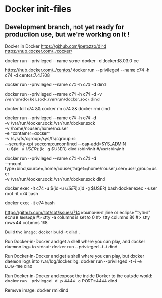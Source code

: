# Docker init-files

## Development branch, not yet ready for production use, but we're working on it !

Docker in Docker
https://github.com/jpetazzo/dind
https://hub.docker.com/_/docker/

docker run --privileged --name some-docker -d docker:18.03.0-ce

https://hub.docker.com/_/centos/
docker run --privileged --name c74 -h c74 -d centos:7.4.1708

docker run --privileged --name c74 -h c74 -d dind

docker run --privileged --name c74 -h c74 -d -v /var/run/docker.sock:/var/run/docker.sock dind

docker kill c74 && docker rm c74 && docker rmi dind

docker run --privileged --name c74 -h c74 -d \
           -v /var/run/docker.sock:/var/run/docker.sock \
           -v /home/nouser:/home/nouser \
           -e "container=docker" \
           -v /sys/fs/cgroup:/sys/fs/cgroup:ro \
           --security-opt seccomp:unconfined --cap-add=SYS_ADMIN \
           -u $(id -u $USER):$(id -g $USER) dind /sbin/init
#/usr/sbin/init

docker run --privileged --name c74 -h c74 -d \
           --mount type=bind,source=/home/nouser,target=/home/nouser,user=user,group=user \
           -v /var/run/docker.sock:/var/run/docker.sock dind

docker exec -it c74 -u $(id -u $USER):$(id -g $USER) bash
docker exec --user root -it c74 bash

docker exec -it c74 bash

https://github.com/sbt/sbt/issues/714
компонент jline от eclipse "тупит"
если в выводе #> stty -a
                 columns is set to 0
#> stty columns 80
#> stty rows 44 columns 168

Build the image:
  docker build -t dind .

Run Docker-in-Docker and get a shell where you can play, and docker daemon logs to stdout:
  docker run --privileged -t -i dind

Run Docker-in-Docker and get a shell where you can play, but docker daemon logs into /var/log/docker.log:
  docker run --privileged -t -i -e LOG=file dind

Run Docker-in-Docker and expose the inside Docker to the outside world:
  docker run --privileged -d -p 4444 -e PORT=4444 dind

Remove image:
  docker rmi dind
